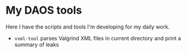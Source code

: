 # My DAOS tools
Here I have the scripts and tools I'm developing for my daily work.

- `vxml-tool` parses Valgrind XML files in current directory and print a summary of leaks

